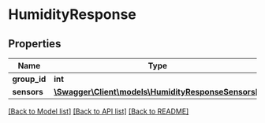 # HumidityResponse

## Properties
Name | Type | Description | Notes
------------ | ------------- | ------------- | -------------
**group_id** | **int** |  | [optional] 
**sensors** | [**\Swagger\Client\models\HumidityResponseSensors[]**](HumidityResponseSensors.md) |  | [optional] 

[[Back to Model list]](../README.md#documentation-for-models) [[Back to API list]](../README.md#documentation-for-api-endpoints) [[Back to README]](../README.md)


